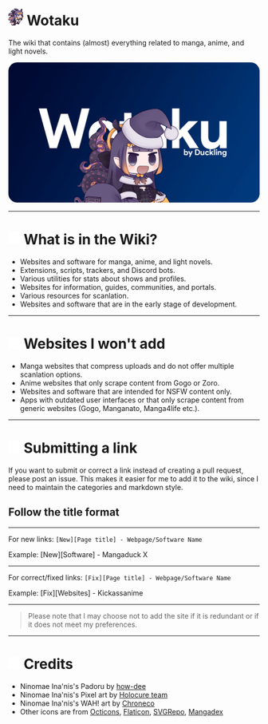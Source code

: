 # <img src="/static/asset/inaspin.gif" width="30px"> Wotaku

The wiki that contains (almost) everything related to manga, anime, and light novels.

[![cover](/static/thumb/cover.png)](https://wotaku.pages.dev/)
___

# <img src="/static/rm/repo.svg" width="24px"> What is in the Wiki?

- Websites and software for manga, anime, and light novels.
- Extensions, scripts, trackers, and Discord bots.
- Various utilities for stats about shows and profiles.
- Websites for information, guides, communities, and portals.
- Various resources for scanlation.
- Websites and software that are in the early stage of development.

___

# <img src="/static/rm/x.svg" width="24px"> Websites I won't add

- Manga websites that compress uploads and do not offer multiple scanlation options.
- Anime websites that only scrape content from Gogo or Zoro.
- Websites and software that are intended for NSFW content only.
- Apps with outdated user interfaces or that only scrape content from generic websites (Gogo, Manganato, Manga4life etc.).

___

# <img src="/static/rm/pr.svg" width="24px"> Submitting a link
If you want to submit or correct a link instead of creating a pull request, please post an issue. This makes it easier for me to add it to the wiki, since I need to maintain the categories and markdown style.

## Follow the title format
___
For new links: `[New][Page title] - Webpage/Software Name`

Example: [New][Software] - Mangaduck X
___
For correct/fixed links: `[Fix][Page title] - Webpage/Software Name`

Example: [Fix][Websites] - Kickassanime
___

> Please note that I may choose not to add the site if it is redundant or if it does not meet my preferences.

___

# <img src="/static/rm/heart.svg" width="24px"> Credits

- Ninomae Ina'nis's Padoru by [how-dee](https://www.reddit.com/r/Padoru/comments/iu6jvx/ninomae_inanis_hololive/)
- Ninomae Ina'nis's Pixel art by [Holocure team](https://twitter.com/HoloCureGame)
- Ninomae Ina'nis's WAH! art by [Chroneco](https://www.chroneco.moe/)
- Other icons are from [Octicons](https://primer.github.io/octicons/), [Flaticon](https://www.flaticon.com/), [SVGRepo](https://www.svgrepo.com/), [Mangadex](https://mangadex.org/)